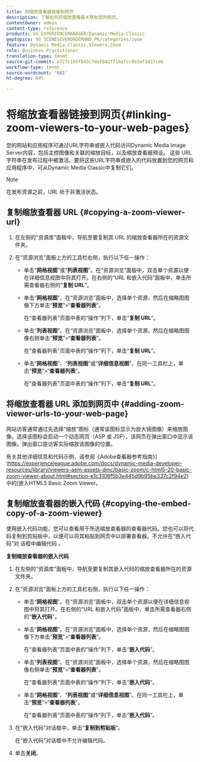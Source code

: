 ```yaml
---
title: 将缩放查看器链接到网页
description: 了解如何将缩放查看器关联到您的网页。
contentOwner: admin
content-type: reference
products: SG_EXPERIENCEMANAGER/Dynamic-Media-Classic
geptopics: SG_SCENESEVENONDEMAND_PK/categories/zoom
feature: Dynamic Media Classic,Viewers,Zoom
role: Business Practitioner
translation-type: tm+mt
source-git-commit: e727c1b5fb43c7def842ff1bafcc8b3ef3437cde
workflow-type: tm+mt
source-wordcount: '681'
ht-degree: 84%

---
```



# 将缩放查看器链接到网页{#linking-zoom-viewers-to-your-web-pages}

您的网站和应用程序可通过URL字符串或嵌入代码访问Dynamic Media Image Server内容，包括主控图像和关联的缩放目标，以及缩放查看器预设。 这些 URL 字符串在发布过程中被激活。要将这些URL字符串或嵌入的代码放置到您的网页和应用程序中，可从Dynamic Media Classic中复制它们。

>[!NOTE]
>
>在发布资源之前，URL 处于非激活状态。

## 复制缩放查看器 URL {#copying-a-zoom-viewer-url}

1. 在左侧的“资源库”面板中，导航至要复制其 URL 的缩放查看器所在的资源文件夹。
1. 在“资源浏览”面板上方的工具栏右侧，执行以下任一操作：

   * 单击“**网格视图**”或“**列表视图**”。在“资源浏览”面板中，双击单个资源以便在详细信息视图中将其打开。在右侧的“URL 和嵌入代码”面板中，单击所需查看器右侧的“**复制 URL**”。
   * 单击“**网格视图**”。在“资源浏览”面板中，选择单个资源，然后在缩略图图像下方单击“**预览**”>“**查看器列表**”。

      在“查看器列表”页面中表的“操作”列下，单击“**复制 URL**”。

   * 单击“**列表视图**”。在“资源浏览”面板中，选择单个资源，然后在缩略图图像右侧单击“**预览**”>“**查看器列表**”。

      在“查看器列表”页面中表的“操作”列下，单击“**复制 URL**”。

   * 单击“**网格视图**”、“**列表视图**”或“**详细信息视图**”。在同一工具栏上，单击“**预览**”>“**查看器列表**”。

      在“查看器列表”页面中表的“操作”列下，单击“**复制 URL**”。

## 将缩放查看器 URL 添加到网页中  {#adding-zoom-viewer-urls-to-your-web-page}

网站访客通常通过先选择“缩放”图标（通常该图标显示为放大镜图像）来缩放图像。选择该图标会启动一个动态网页（ASP 或 JSP），该网页在弹出窗口中显示该图像。弹出窗口是访客实际缩放该图像的位置。

有关其他详细信息和代码示例，请参阅《Adobe查看器参考指南》](https://experienceleague.adobe.com/docs/dynamic-media-developer-resources/library/viewers-aem-assets-dmc/basic-zoom/c-html5-20-basic-zoom-viewer-about.html#section-e1c3106f5b3e445d9b95be337c2f94e2)中的[嵌入HTML5 Basic Zoom Viewer。

## 复制缩放查看器的嵌入代码 {#copying-the-embed-copy-of-a-zoom-viewer}

使用嵌入代码功能，您可以查看用于所选缩放查看器的查看器代码。您也可以将代码复制到剪贴板中，以便可以将其粘贴到网页中以部署查看器。不允许在“嵌入代码”对 话框中编辑代码 。

**复制缩放查看器的嵌入代码**

1. 在左侧的“资源库”面板中，导航至要复制其嵌入代码的缩放查看器所在的资源文件夹。
1. 在“资源浏览”面板上方的工具栏右侧，执行以下任一操作：

   * 单击“**网格视图**”。在“资源浏览”面板中，双击单个资源以便在详细信息视图中将其打开。在右侧的“URL 和嵌入代码”面板中，单击所需查看器右侧的“**嵌入代码**”。
   * 单击“**网格视图**”。在“资源浏览”面板中，选择单个资源，然后在缩略图图像下方单击“**预览**”>“**查看器列表**”。

      在“查看器列表”页面中表的“操作”列下，单击“**嵌入代码**”。

   * 单击“**列表视图**”。在“资源浏览”面板中，选择单个资源，然后在缩略图图像右侧单击“**预览**”>“**查看器列表**”。

      在“查看器列表”页面中表的“操作”列下，单击“**嵌入代码**”。

   * 单击“**网格视图**”、“**列表视图**”或“**详细信息视图**”。在同一工具栏上，单击“**预览**”>“**查看器列表**”。

      在“查看器列表”页面中表的“操作”列下，单击“**嵌入代码**”。

1. 在“嵌入代码”对话框中，单击“**复制到剪贴板**”。

   在“嵌入代码”对话框中不允许编辑代码。

1. 单击&#x200B;**关闭**。

